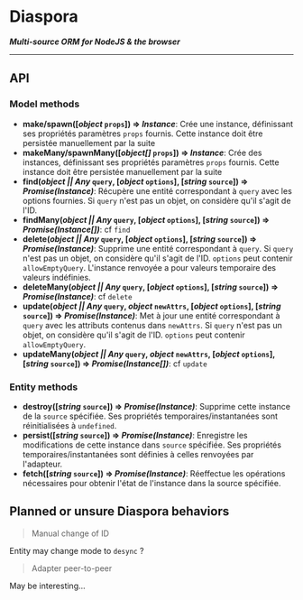 # Diaspora

***Multi-source ORM for NodeJS & the browser***

---

## API

### Model methods

* **make/spawn([*object* `props`]) => *Instance***: Crée une instance, définissant ses propriétés  paramètres `props` fournis. Cette instance doit être persistée manuellement par la suite
* **makeMany/spawnMany([*object[]* `props`]) => *Instance***: Crée des instances, définissant ses propriétés  paramètres `props` fournis. Cette instance doit être persistée manuellement par la suite
* **find(*object || Any* `query`, [*object* `options`], [*string* `source`]) => *Promise(Instance)***: Récupère une entité correspondant à `query` avec les options fournies. Si `query` n'est pas un objet, on considère qu'il s'agit de l'ID.
* **findMany(*object || Any* `query`, [*object* `options`], [*string* `source`]) => *Promise(Instance[])***: cf `find`
* **delete(*object || Any* `query`, [*object* `options`], [*string* `source`]) => *Promise(Instance)***: Supprime une entité correspondant à `query`. Si `query` n'est pas un objet, on considère qu'il s'agit de l'ID. `options` peut contenir `allowEmptyQuery`. L'instance renvoyée a pour valeurs temporaire des valeurs indéfinies.
* **deleteMany(*object || Any* `query`, [*object* `options`], [*string* `source`]) => *Promise(Instance)***: cf `delete`
* **update(*object || Any* `query`, *object* `newAttrs`, [*object* `options`], [*string* `source`]) => *Promise(Instance)***: Met à jour une entité correspondant à `query` avec les attributs contenus dans `newAttrs`. Si `query` n'est pas un objet, on considère qu'il s'agit de l'ID. `options` peut contenir `allowEmptyQuery`.
* **updateMany(*object || Any* `query`, *object* `newAttrs`, [*object* `options`], [*string* `source`]) => *Promise(Instance[])***: cf `update`

### Entity methods

* **destroy([*string* `source`]) => *Promise(Instance)***: Supprime cette instance de la `source` spécifiée. Ses propriétés temporaires/instantanées sont réinitialisées à `undefined`.
* **persist([*string* `source`]) => *Promise(Instance)***: Enregistre les modifications de cette instance dans `source` spécifiée. Ses propriétés temporaires/instantanées sont définies à celles renvoyées par l'adapteur.
* **fetch([*string* `source`]) => *Promise(Instance)***: Réeffectue les opérations nécessaires pour obtenir l'état de l'instance dans la source spécifiée.
	
## Planned or unsure Diaspora behaviors

> Manual change of ID

Entity may change mode to `desync` ?

> Adapter peer-to-peer

May be interesting...